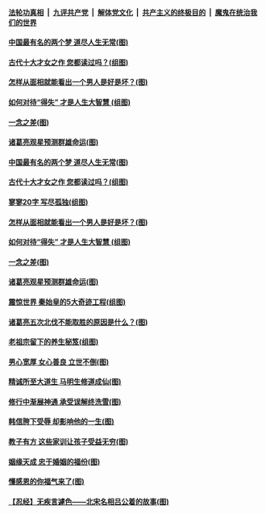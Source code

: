 

####  [法轮功真相](../../../../basic/blob/master/README.md?t=03111431) &nbsp;|&nbsp; [九评共产党](../../../../9ping.md/blob/master/README.md?t=03111431) &nbsp;|&nbsp; [解体党文化](../../../../jtdwh.md/blob/master/README.md?t=03111431)  &nbsp;|&nbsp; [共产主义的终极目的](../../../../gczydzjmd.md/blob/master/README.md?t=03111431) &nbsp;|&nbsp; [魔鬼在统治我们的世界](../../../../mgztzwmdsj.md/blob/master/README.md?t=03111431) 

#### [中国最有名的两个梦 道尽人生无常(图)](../pages/p7/965083.md?t=03111431) 

#### [古代十大才女之作 您都读过吗？(组图)](../pages/p7/964034.md?t=03111431) 

#### [怎样从面相就能看出一个男人是好是坏？(图)](../pages/p7/964898.md?t=03111431) 

#### [如何对待“得失” 才是人生大智慧 (组图)](../pages/p7/964968.md?t=03111431) 

#### [一念之差(图)](../pages/p7/965080.md?t=03111431) 

#### [诸葛亮观星预测群雄命运(图)](../pages/p7/964777.md?t=03111431) 

#### [中国最有名的两个梦 道尽人生无常(图)](../pages/p7/965083.md?t=03111431) 

#### [古代十大才女之作 您都读过吗？(组图)](../pages/p7/964034.md?t=03111431) 

#### [寥寥20字 写尽孤独(组图)](../pages/p7/964091.md?t=03111431) 

#### [怎样从面相就能看出一个男人是好是坏？(图)](../pages/p7/964898.md?t=03111431) 

#### [如何对待“得失” 才是人生大智慧 (组图)](../pages/p7/964968.md?t=03111431) 

#### [一念之差(图)](../pages/p7/965080.md?t=03111431) 

#### [诸葛亮观星预测群雄命运(图)](../pages/p7/964777.md?t=03111431) 

#### [震惊世界 秦始皇的5大奇迹工程(组图)](../pages/p7/964859.md?t=03111431) 

#### [诸葛亮五次北伐不能取胜的原因是什么？(图)](../pages/p7/964860.md?t=03111431) 


#### [老祖宗留下的养生秘笈(组图)](../pages/p7/964411.md?t=03111431) 


#### [男心宽厚 女心善良 立世不倒(图)](../pages/p7/964714.md?t=03111431) 

#### [精诚所至大道生 马明生修道成仙(图)](../pages/p7/964555.md?t=03111431) 

#### [修行中渐展神通 承受误解终洗雪(图)](../pages/p7/964689.md?t=03111431) 

#### [韩信胯下受辱 却影响他的一生(图)](../pages/p7/963605.md?t=03111431) 

#### [教子有方 这些家训让孩子受益无穷(图)](../pages/p7/964574.md?t=03111431) 

#### [姻缘天成 忠于婚姻的福份(图)](../pages/p7/964671.md?t=03111431) 

#### [懂感恩的你福气来了(图)](../pages/p7/964406.md?t=03111431) 

#### [【忍经】无疾言遽色——北宋名相吕公着的故事(图)](../pages/p7/964355.md?t=03111431) 

